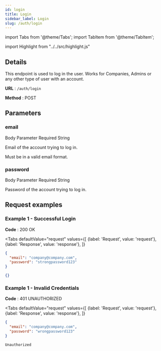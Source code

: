 ```yaml
---
id: login
title: Login
sidebar_label: Login
slug: /auth/login
---
```


import Tabs from '@theme/Tabs';
import TabItem from '@theme/TabItem';

import Highlight from "../../src/highlight.js"

## Details

This endpoint is used to log in the user. Works for Companies, Admins or any other type of user with an account.

**URL** : `/auth/login`

**Method** : <Highlight level="info" inline>POST</Highlight>

## Parameters

### email

<Highlight level="info">Body Parameter</Highlight>
<Highlight level="danger" inline>Required</Highlight>
<Highlight level="secondary" inline>String</Highlight>

Email of the account trying to log in.

Must be in a valid email format.

### password

<Highlight level="info">Body Parameter</Highlight>
<Highlight level="danger" inline>Required</Highlight>
<Highlight level="secondary" inline>String</Highlight>

Password of the account trying to log in.

## Request examples

### Example 1 - Successful Login

**Code** : <Highlight level="success" inline>200 OK</Highlight>

<Tabs
defaultValue="request"
values={[
{label: 'Request', value: 'request'},
{label: 'Response', value: 'response'},
]}
>

<TabItem value="request">

```json
{
  "email": "company@company.com",
  "password": "strongpassword123"
}
```

</TabItem>

<TabItem value="response">

```json
{}
```

</TabItem>
</Tabs>

### Example 1 - Invalid Credentials

**Code** : <Highlight level="danger" inline>401 UNAUTHORIZED</Highlight>

<Tabs
defaultValue="request"
values={[
{label: 'Request', value: 'request'},
{label: 'Response', value: 'response'},
]}
>

<TabItem value="request">

```json
{
  "email": "company@company.com",
  "password": "wrongpassword123"
}
```

</TabItem>

<TabItem value="response">

```text
Unauthorized
```

</TabItem>
</Tabs>
